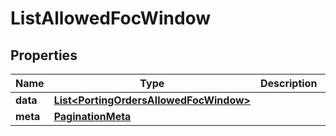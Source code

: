 

# ListAllowedFocWindow


## Properties

Name | Type | Description | Notes
------------ | ------------- | ------------- | -------------
**data** | [**List&lt;PortingOrdersAllowedFocWindow&gt;**](PortingOrdersAllowedFocWindow.md) |  |  [optional]
**meta** | [**PaginationMeta**](PaginationMeta.md) |  |  [optional]



